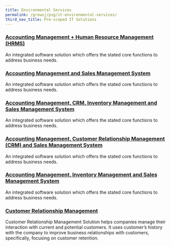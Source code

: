 ```yaml
---
title: Environmental Services
permalink: /growsj/psg/it-environmental-services/
third_nav_title: Pre-scoped IT Solutions
---
```


### [Accounting Management + Human Resource Management (HRMS)](/growsj/psg/HRMS)

An integrated software solution which offers the stated core functions to address business needs.

### [Accounting Management and Sales Management System](/growsj/psg/AMSMS)

An integrated software solution which offers the stated core functions to address business needs.

### [Accounting Management, CRM, Inventory Management and Sales Management System](/growsj/psg/AMCIMSMS)

An integrated software solution which offers the stated core functions to address business needs.

### [Accounting Management, Customer Relationship Management (CRM) and Sales Management System](/growsj/psg/AMCIMSMS)

An integrated software solution which offers the stated core functions to address business needs.

### [Accounting Management, Inventory Management and Sales Management System](/growsj/psg/AMCIMSMS)

An integrated software solution which offers the stated core functions to address business needs.

### [Customer Relationship Management](/growsj/psg/CRM)

Customer Relationship Management Solution helps companies manage their interaction with current and potential customers. It uses customer’s history with the company to improve business relationships with customers, specifically, focusing on customer retention.